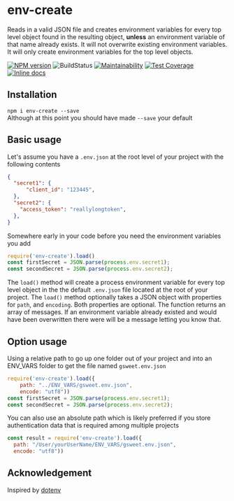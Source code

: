 # env-create

Reads in a valid JSON file and creates environment variables for every top level object found in the resulting object, **unless** an environment variable of that name already exists. It will not overwrite existing environment variables. It will only create environment variables for the top level objects.  

[![NPM version](https://img.shields.io/npm/v/env-create.svg?style=flat-square)](~https://www.npmjs.com/package/env-create~) 
![BuildStatus](https://img.shields.io/travis/Rolias/env-create.svg)
[![Maintainability](https://api.codeclimate.com/v1/badges/51a7c2ddffdc29ba06b5/maintainability)](https://codeclimate.com/github/Rolias/env-create/maintainability)
[![Test Coverage](https://api.codeclimate.com/v1/badges/51a7c2ddffdc29ba06b5/test_coverage)](https://codeclimate.com/github/Rolias/env-create/test_coverage)
[![Inline docs](https://inch-ci.org/github/Rolias/env-create.svg?branch=master)](https://github.com/Rolias/env-create)
<!-- How to do it using img.shield.io [![Test Coverage](https://img.shields.io/codeclimate/coverage/Rolias/env-create.svg)](https://codeclimate.com/github/Rolias/env-create/test_coverage)
-->

## Installation  

`npm i env-create --save`  
Although at this point you should have made `--save` your default

## Basic usage

Let's assume you have a `.env.json` at the root level of your project with the following contents

```JSON
{
  "secret1": {
      "client_id": "123445",
  },
  "secret2": {
    "access_token": "reallylongtoken",
  },
}
```

Somewhere early in your code before you need the environment variables you add  

```javascript
require('env-create').load() 
const firstSecret = JSON.parse(process.env.secret1);
const secondSecret = JSON.parse(process.env.secret2);
```

The `load()` method will create a process environment variable for every top level object in the the default `.env.json` file located at the root of your project. The `load()` method optionally takes a JSON object with properties for `path`, and `encoding`. Both properties are optional.  The function returns an array of messages. If an environment variable already existed and would have been overwritten there were will be a message letting you know that.

## Option usage

Using a relative path to go up one folder out of your project and into an ENV_VARS folder to get the file named `gsweet.env.json`

```javascript
require('env-create').load({
    path: "../ENV_VARS/gsweet.env.json", 
    encode: "utf8"))  
const firstSecret = JSON.parse(process.env.secret1);
const secondSecret = JSON.parse(process.env.secret2);
```

You can also use an absolute path which is likely preferred if you store authentication data that is required among multiple projects

```javascript
const result = require('env-create').load({
  path: "/User/yourUserName/ENV_VARS/gsweet.env.json",
  encode: "utf8"))
```

## Acknowledgement

Inspired by [dotenv](https://github.com/motdotla/dotenv)
